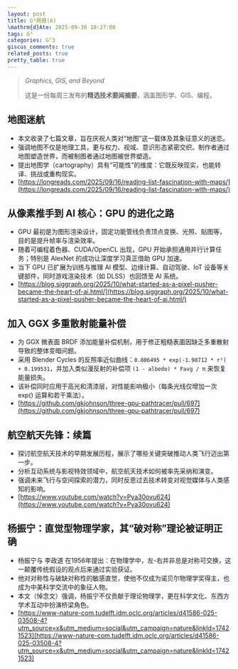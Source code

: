 ```yaml
---
layout: post
title: G³周报(6)
\mathrm{d}Ate: 2025-09-30 10:27:00
tags: G³
categories: G^3
giscus_comments: true
related_posts: true
pretty_table: true
---
```


> *Graphics, GIS, and Beyond*
>
> 这是一份每周三发布的**精选技术要闻摘要**，涵盖图形学、GIS、编程。

## **地图迷航**

* 本文收录了七篇文章，旨在庆祝人类对“地图”这一载体及其象征意义的迷恋。
* 强调地图不仅是地理工具，更与权力、视域、意识形态紧密交织。制作者通过地图塑造世界，而被制图者通过地图被世界塑造。
* 提出地图学（cartography）具有“可能性”的维度：它既反映现实，也能转译、挑战或重构现实。
* [https://longreads.com/2025/09/16/reading-list-fascination-with-maps/](https://longreads.com/2025/09/16/reading-list-fascination-with-maps/)

## 从像素推手到 AI 核心：GPU 的进化之路

* GPU 最初是为图形渲染设计，固定功能管线负责顶点变换、光照、贴图等，目的是提升帧率与渲染效率。
* 随着可编程着色器、CUDA/OpenCL 出现，GPU 开始承担通用并行计算任务；特别是 AlexNet 的成功让深度学习真正借助 GPU 加速。
* 当下 GPU 已扩展为训练与推理 AI 模型、边缘计算、自动驾驶、IoT 设备等关键部件，同时游戏渲染技术（如 DLSS）也回馈至 AI 系统。
* [https://blog.siggraph.org/2025/10/what-started-as-a-pixel-pusher-became-the-heart-of-ai.html/](https://blog.siggraph.org/2025/10/what-started-as-a-pixel-pusher-became-the-heart-of-ai.html/)

## **加入 GGX 多重散射能量补偿**

* 为 GGX 微表面 BRDF 添加能量补偿机制，用于修正粗糙表面因缺乏多重散射导致的整体变暗问题。
* 采用 Blender Cycles 的反照率近似曲线：`0.806495 * exp(-1.98712 * r²) + 0.199531`，并加入类似漫反射的补偿项 `(1 - albedo) * Favg / π` 来恢复能量损失。
* 该补偿同时应用于高光和清漆层，对性能影响极小（每条光线仅增加一次 exp() 运算和若干乘法）。
* [https://github.com/gkjohnson/three-gpu-pathtracer/pull/697](https://github.com/gkjohnson/three-gpu-pathtracer/pull/697)


## 航空航天先锋：续篇

* 探讨航空航天技术的早期发展历程，展示了哪些关键突破推动人类飞行迈出第一步。
* 分析互动系统与影视特效领域中，航空航天技术如何被率先采纳和演变。
* 强调未来飞行与空间探索的潜力，同时反思过去技术转变对视觉媒体与人类感知的影响。
* [https://www.youtube.com/watch?v=Pya30ovu624](https://www.youtube.com/watch?v=Pya30ovu624)

## **杨振宁：直觉型物理学家，其“破对称”理论被证明正确**

* 杨振宁与 李政道 在1956年提出：在物理学中，左-右并非总是对称可交换，这一颠覆传统假设的观点后来通过实验获证。
* 他对对称性与破缺对称性的敏感直觉，使他不仅成为诺贝尔物理学奖得主，也成为中美科学交流中的象征人物。
* 本文（悼念文）强调，杨振宁不仅贡献于理论物理学，更在科学文化、东西方学术互动中扮演桥梁角色。
* [https://www-nature-com.tudelft.idm.oclc.org/articles/d41586-025-03508-4?utm_source=x&utm_medium=social&utm_campaign=nature&linkId=17421523](https://www-nature-com.tudelft.idm.oclc.org/articles/d41586-025-03508-4?utm_source=x&utm_medium=social&utm_campaign=nature&linkId=17421523)


